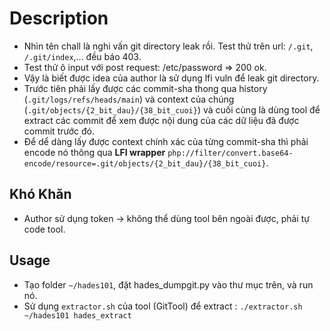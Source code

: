# Description

- Nhìn tên chall là nghi vấn git directory leak rồi. Test thử trên url: `/.git`, `/.git/index`,... đều báo 403.
- Test thử ô input với post request: /etc/password => 200 ok.
- Vậy là biết được idea của author là sử dụng lfi vuln để leak git directory.
- Trước tiên phải lấy được các commit-sha thong qua history (`.git/logs/refs/heads/main`) và context của chúng (`.git/objects/{2_bit_dau}/{38_bit_cuoi}`) và cuối cùng là dùng tool để extract các commit để xem được nội dung của các dữ liệu đã được commit trước đó.
- Để dể dàng lấy được context chính xác của từng commit-sha thì phải encode nó thông qua **LFI wrapper** `php://filter/convert.base64-encode/resource=.git/objects/{2_bit_dau}/{38_bit_cuoi}`.
## Khó Khăn

- Author sử dụng token -> không thể dùng tool bên ngoài được, phải tự code tool.
## Usage
 
 - Tạo folder `~/hades101`, đặt hades_dumpgit.py vào thư mục trên, và run nó.
 - Sử dụng `extractor.sh` của tool (GitTool) để extract : `./extractor.sh ~/hades101 hades_extract`
